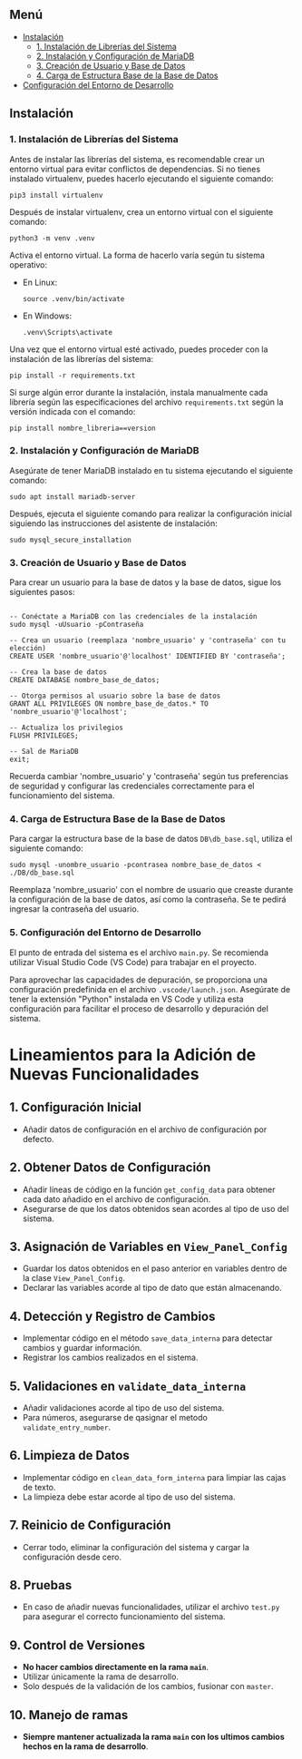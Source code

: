 <h2>Menú</h2>

- [Instalación](#instalación)
  - [1. Instalación de Librerías del Sistema](#1-instalación-de-librerías-del-sistema)
  - [2. Instalación y Configuración de MariaDB](#2-instalación-y-configuración-de-mariadb)
  - [3. Creación de Usuario y Base de Datos](#3-creación-de-usuario-y-base-de-datos)
  - [4. Carga de Estructura Base de la Base de Datos](#4-carga-de-estructura-base-de-la-base-de-datos)
- [Configuración del Entorno de Desarrollo](#5-configuracion-del-entorno-de-desarrollo)

<h2 id="instalación">Instalación</h2>

<h3 id="1-instalación-de-librerías-del-sistema">1. Instalación de Librerías del Sistema</h3>

<p>Antes de instalar las librerías del sistema, es recomendable crear un entorno virtual para evitar conflictos de dependencias. Si no tienes instalado virtualenv, puedes hacerlo ejecutando el siguiente comando:</p>

<pre><code>pip3 install virtualenv</code></pre>

<p>Después de instalar virtualenv, crea un entorno virtual con el siguiente comando:</p>

<pre><code>python3 -m venv .venv</code></pre>

<p>Activa el entorno virtual. La forma de hacerlo varía según tu sistema operativo:</p>

<ul>
  <li>En Linux:</li>
  <pre><code>source .venv/bin/activate</code></pre>

<li>En Windows:</li>
  <pre><code>.venv\Scripts\activate</code></pre>
</ul>

<p>Una vez que el entorno virtual esté activado, puedes proceder con la instalación de las librerías del sistema:</p>

<pre><code>pip install -r requirements.txt</code></pre>

<p>Si surge algún error durante la instalación, instala manualmente cada librería según las especificaciones del archivo <code>requirements.txt</code> según la versión indicada con el comando:</p>

<pre><code>pip install nombre_libreria==version</code></pre>

<h3 id="2-instalación-y-configuración-de-mariadb">2. Instalación y Configuración de MariaDB</h3>

<p>Asegúrate de tener MariaDB instalado en tu sistema ejecutando el siguiente comando:</p>

<pre><code>sudo apt install mariadb-server</code></pre>

<p>Después, ejecuta el siguiente comando para realizar la configuración inicial siguiendo las instrucciones del asistente de instalación:</p>

<pre><code>sudo mysql_secure_installation</code></pre>

<h3 id="3-creación-de-usuario-y-base-de-datos">3. Creación de Usuario y Base de Datos</h3>

<p>Para crear un usuario para la base de datos y la base de datos, sigue los siguientes pasos:</p>

<pre><code>
-- Conéctate a MariaDB con las credenciales de la instalación
sudo mysql -uUsuario -pContraseña

-- Crea un usuario (reemplaza 'nombre_usuario' y 'contraseña' con tu elección)
CREATE USER 'nombre_usuario'@'localhost' IDENTIFIED BY 'contraseña';

-- Crea la base de datos
CREATE DATABASE nombre_base_de_datos;

-- Otorga permisos al usuario sobre la base de datos
GRANT ALL PRIVILEGES ON nombre_base_de_datos.* TO 'nombre_usuario'@'localhost';

-- Actualiza los privilegios
FLUSH PRIVILEGES;

-- Sal de MariaDB
exit;
</code></pre>

<p>Recuerda cambiar 'nombre_usuario' y 'contraseña' según tus preferencias de seguridad y configurar las credenciales correctamente para el funcionamiento del sistema.</p>

<h3 id="4-carga-de-estructura-base-de-la-base-de-datos">4. Carga de Estructura Base de la Base de Datos</h3>

<p>Para cargar la estructura base de la base de datos <code>DB\db_base.sql</code>, utiliza el siguiente comando:</p>

<pre><code>sudo mysql -unombre_usuario -pcontrasea nombre_base_de_datos < ./DB/db_base.sql</code></pre>

<p>Reemplaza 'nombre_usuario' con el nombre de usuario que creaste durante la configuración de la base de datos, así como la contraseña. Se te pedirá ingresar la contraseña del usuario.</p>

<h3 id="5-configuracion-del-entorno-de-desarrollo">5. Configuración del Entorno de Desarrollo</h3>

<p>El punto de entrada del sistema es el archivo <code>main.py</code>. Se recomienda utilizar Visual Studio Code (VS Code) para trabajar en el proyecto.</p>

<p>Para aprovechar las capacidades de depuración, se proporciona una configuración predefinida en el archivo <code>.vscode/launch.json</code>. Asegúrate de tener la extensión "Python" instalada en VS Code y utiliza esta configuración para facilitar el proceso de desarrollo y depuración del sistema.</p>


# Lineamientos para la Adición de Nuevas Funcionalidades  

## 1. Configuración Inicial  
- Añadir datos de configuración en el archivo de configuración por defecto.  

## 2. Obtener Datos de Configuración  
- Añadir líneas de código en la función `get_config_data` para obtener cada dato añadido en el archivo de configuración.  
- Asegurarse de que los datos obtenidos sean acordes al tipo de uso del sistema.  

## 3. Asignación de Variables en `View_Panel_Config`  
- Guardar los datos obtenidos en el paso anterior en variables dentro de la clase `View_Panel_Config`.  
- Declarar las variables acorde al tipo de dato que están almacenando.  

## 4. Detección y Registro de Cambios  
- Implementar código en el método `save_data_interna` para detectar cambios y guardar información.  
- Registrar los cambios realizados en el sistema.  

## 5. Validaciones en `validate_data_interna`  
- Añadir validaciones acorde al tipo de uso del sistema.  
- Para números, asegurarse de qasignar el metodo `validate_entry_number`.  

## 6. Limpieza de Datos  
- Implementar código en `clean_data_form_interna` para limpiar las cajas de texto.  
- La limpieza debe estar acorde al tipo de uso del sistema.  

## 7. Reinicio de Configuración  
- Cerrar todo, eliminar la configuración del sistema y cargar la configuración desde cero.  

## 8. Pruebas  
- En caso de añadir nuevas funcionalidades, utilizar el archivo `test.py` para asegurar el correcto funcionamiento del sistema.  

## 9. Control de Versiones  
- **No hacer cambios directamente en la rama `main`**.  
- Utilizar únicamente la rama de desarrollo.  
- Solo después de la validación de los cambios, fusionar con `master`.  

## 10. Manejo de ramas
- **Siempre mantener actualizada la rama `main` con los ultimos cambios hechos en la rama de desarrollo**.  